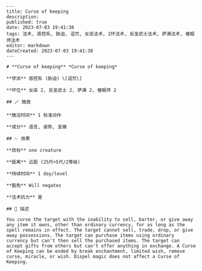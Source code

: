 
    ---
    title: Curse of keeping
    description: 
    published: true
    date: 2023-07-03 19:41:38
    tags: 法术, 惑控系, 胁迫, 诅咒, 女巫法术, 2环法术, 反圣武士法术, 萨满法术, 催眠师法术
    editor: markdown
    dateCreated: 2023-07-03 19:41:38
    ---

    # **Curse of keeping** *Curse of keeping*

    **学派** 惑控系 (胁迫) \[诅咒\] 

    **环位** 女巫 2, 反圣武士 2, 萨满 2, 催眠师 2

    ## 🪄 施放

    **施法时间** 1 标准动作

    **成分** 语言, 姿势, 圣徽

    ## ✨ 效果 

    **目标** one creature 

    **距离** 近距 (25尺+5尺/2等级)  

    **持续时间** 1 day/level 

    **豁免** Will negates

    **法术抗力** 是

    ## 📖 描述

    You curse the target with the inability to sell, barter, or give away any item it owns, other than ordinary currency, for as long as the spell remains in effect. The target cannot sell, trade, drop, or give away possessions. The target can purchase items using ordinary currency but can't then sell the purchased items. The target can accept gifts from others but can't offer anything in exchange. A Curse of Keeping can be ended by break enchantment, limited wish, remove curse, miracle, or wish. Dispel magic does not affect a Curse of Keeping.
    